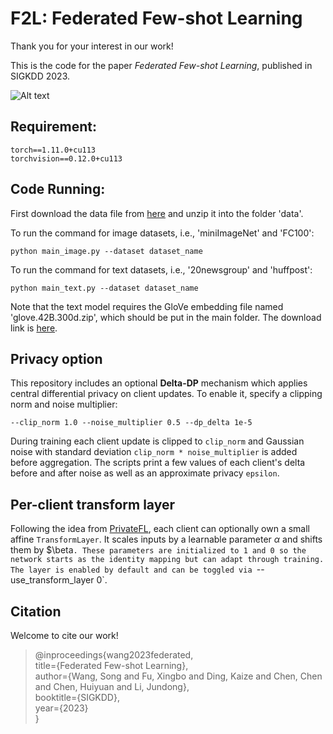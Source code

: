 # F2L: Federated Few-shot Learning
Thank you for your interest in our work! </br>

This is the code for the paper *Federated Few-shot Learning*, published in SIGKDD 2023.  
  
![Alt text](./model_fed.png)

## Requirement:
```
torch==1.11.0+cu113
torchvision==0.12.0+cu113  
```


## Code Running:

First download the data file from [here](https://drive.google.com/file/d/1us-iQiY9YSDE9SOX9YohGmnbAyOghqMr/view?usp=sharing) and unzip it into the folder 'data'.  

To run the command for image datasets, i.e., 'miniImageNet' and 'FC100':  
```
python main_image.py --dataset dataset_name
```

To run the command for text datasets, i.e., '20newsgroup' and 'huffpost':  
```
python main_text.py --dataset dataset_name
```
Note that the text model requires the GloVe embedding file named 'glove.42B.300d.zip', which should be put in the main folder. The download link is [here](https://huggingface.co/stanfordnlp/glove/resolve/main/glove.42B.300d.zip).

## Privacy option
This repository includes an optional **Delta-DP** mechanism which applies central differential privacy on client updates. To enable it, specify a clipping norm and noise multiplier:

```
--clip_norm 1.0 --noise_multiplier 0.5 --dp_delta 1e-5
```

During training each client update is clipped to `clip_norm` and Gaussian noise with standard deviation `clip_norm * noise_multiplier` is added before aggregation. The scripts print a few values of each client's delta before and after noise as well as an approximate privacy `epsilon`.

## Per-client transform layer
Following the idea from [PrivateFL](https://github.com/BHui97/PrivateFL), each client can optionally own a small affine `TransformLayer`. It scales inputs by a learnable parameter $\alpha$ and shifts them by $\beta`. These parameters are initialized to 1 and 0 so the network starts as the identity mapping but can adapt through training. The layer is enabled by default and can be toggled via `--use_transform_layer 0`.

## Citation
Welcome to cite our work! </br>

> @inproceedings{wang2023federated,  
  title={Federated Few-shot Learning},  
  author={Wang, Song and Fu, Xingbo and Ding, Kaize and Chen, Chen and Chen, Huiyuan and Li, Jundong},  
  booktitle={SIGKDD},  
  year={2023}  
}
